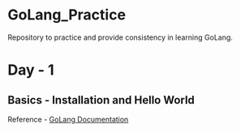 # GoLang_Practice
Repository to practice and provide consistency in learning GoLang.

# Day - 1
## Basics - Installation and Hello World
Reference - [GoLang Documentation](https://golang.org/doc/tutorial/getting-started)
